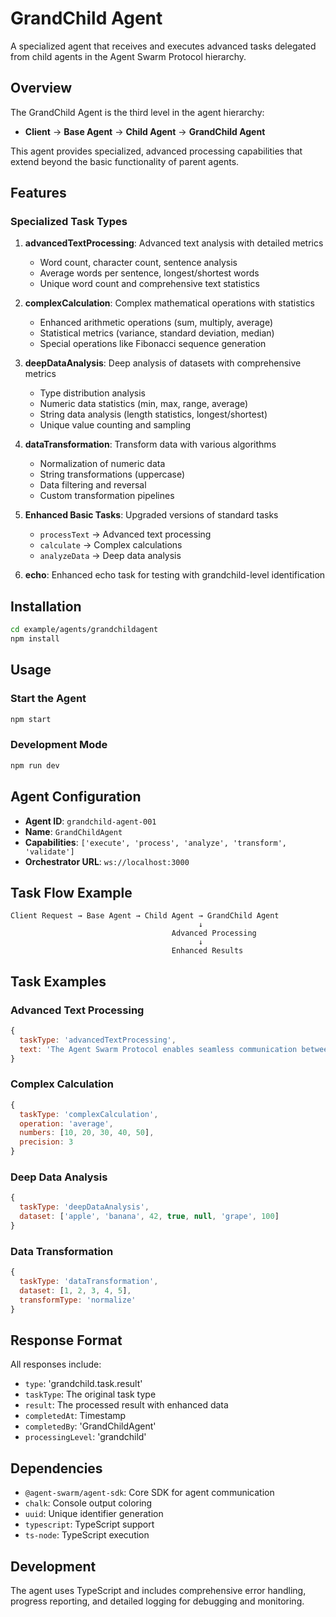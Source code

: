 # GrandChild Agent

A specialized agent that receives and executes advanced tasks delegated from child agents in the Agent Swarm Protocol hierarchy.

## Overview

The GrandChild Agent is the third level in the agent hierarchy:
- **Client** → **Base Agent** → **Child Agent** → **GrandChild Agent**

This agent provides specialized, advanced processing capabilities that extend beyond the basic functionality of parent agents.

## Features

### Specialized Task Types

1. **advancedTextProcessing**: Advanced text analysis with detailed metrics
   - Word count, character count, sentence analysis
   - Average words per sentence, longest/shortest words
   - Unique word count and comprehensive text statistics

2. **complexCalculation**: Complex mathematical operations with statistics
   - Enhanced arithmetic operations (sum, multiply, average)
   - Statistical metrics (variance, standard deviation, median)
   - Special operations like Fibonacci sequence generation

3. **deepDataAnalysis**: Deep analysis of datasets with comprehensive metrics
   - Type distribution analysis
   - Numeric data statistics (min, max, range, average)
   - String data analysis (length statistics, longest/shortest)
   - Unique value counting and sampling

4. **dataTransformation**: Transform data with various algorithms
   - Normalization of numeric data
   - String transformations (uppercase)
   - Data filtering and reversal
   - Custom transformation pipelines

5. **Enhanced Basic Tasks**: Upgraded versions of standard tasks
   - `processText` → Advanced text processing
   - `calculate` → Complex calculations
   - `analyzeData` → Deep data analysis

6. **echo**: Enhanced echo task for testing with grandchild-level identification

## Installation

```bash
cd example/agents/grandchildagent
npm install
```

## Usage

### Start the Agent

```bash
npm start
```

### Development Mode

```bash
npm run dev
```

## Agent Configuration

- **Agent ID**: `grandchild-agent-001`
- **Name**: `GrandChildAgent`
- **Capabilities**: `['execute', 'process', 'analyze', 'transform', 'validate']`
- **Orchestrator URL**: `ws://localhost:3000`

## Task Flow Example

```
Client Request → Base Agent → Child Agent → GrandChild Agent
                                          ↓
                                    Advanced Processing
                                          ↓
                                    Enhanced Results
```

## Task Examples

### Advanced Text Processing
```javascript
{
  taskType: 'advancedTextProcessing',
  text: 'The Agent Swarm Protocol enables seamless communication between multiple agents.'
}
```

### Complex Calculation
```javascript
{
  taskType: 'complexCalculation',
  operation: 'average',
  numbers: [10, 20, 30, 40, 50],
  precision: 3
}
```

### Deep Data Analysis
```javascript
{
  taskType: 'deepDataAnalysis',
  dataset: ['apple', 'banana', 42, true, null, 'grape', 100]
}
```

### Data Transformation
```javascript
{
  taskType: 'dataTransformation',
  dataset: [1, 2, 3, 4, 5],
  transformType: 'normalize'
}
```

## Response Format

All responses include:
- `type`: 'grandchild.task.result'
- `taskType`: The original task type
- `result`: The processed result with enhanced data
- `completedAt`: Timestamp
- `completedBy`: 'GrandChildAgent'
- `processingLevel`: 'grandchild'

## Dependencies

- `@agent-swarm/agent-sdk`: Core SDK for agent communication
- `chalk`: Console output coloring
- `uuid`: Unique identifier generation
- `typescript`: TypeScript support
- `ts-node`: TypeScript execution

## Development

The agent uses TypeScript and includes comprehensive error handling, progress reporting, and detailed logging for debugging and monitoring. 